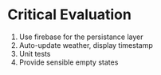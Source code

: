# Critical Evaluation

1.  Use firebase for the persistance layer
2.  Auto-update weather, display timestamp
3.  Unit tests
4.  Provide sensible empty states
